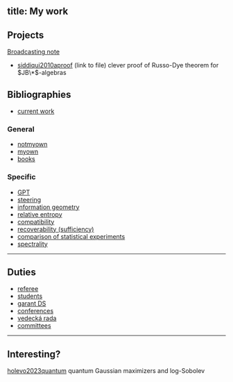 title: My work
---

## Projects

[Broadcasting note](MISC_broadcasting)



* [siddiqui2010aproof](https://nyjm.albany.edu/j/2010/16-5p.pdf) (link to file) clever proof of Russo-Dye theorem for $JB\*$-algebras     



## Bibliographies


* [current work](CIT_work)


### General

* [notmyown](notmyown)
* [myown](myown)    
* [books](CIT_books)

### Specific


* [GPT](CIT_gpt)    
* [steering](CIT_steering)     
* [information geometry](CIT_infgeo)    
* [relative entropy](CIT_entropy)    
* [compatibility](CIT_compatibility)     
* [recoverability (sufficiency)](CIT_suff)     
* [comparison of statistical experiments](CIT_comparison)   
* [spectrality](CIT_spectral)  


---

## Duties 

* [referee](referee)     
* [students](students)     
* [garant DS](DS_garant)   
* [conferences](conferences)     
* [vedecká rada](vr)    
* [committees](cmmtt)

---

## Interesting?

[holevo2023quantum](https://link.springer.com/article/10.1007/s11005-023-01634-6?utm_source=toc&utm_medium=email&utm_campaign=toc_11005_113_1&utm_content=etoc_springer_20230227) quantum Gaussian maximizers and log-Sobolev
